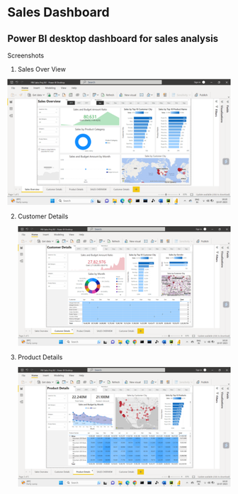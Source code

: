 # Sales Dashboard 

## Power BI desktop dashboard for sales analysis

Screenshots 

1.  Sales Over View
   
   ![Open](https://github.com/Sagarkeshave/POWER-BI-Projects/blob/main/Screenshots/Screenshot%20(131).png) 

2. Customer Details

   ![Open](https://github.com/Sagarkeshave/POWER-BI-Projects/blob/main/Screenshots/Screenshot%20(132).png)


3. Product Details

   ![Open](https://github.com/Sagarkeshave/POWER-BI-Projects/blob/main/Screenshots/Screenshot%20(133).png)
